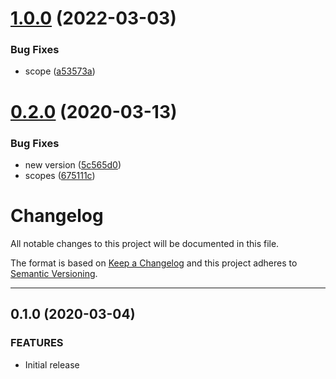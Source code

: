 <a name="1.0.0"></a>
# [1.0.0](https://github.com/mauroreisvieira/moonlight-sublime-theme/compare/0.2.0...1.0.0) (2022-03-03)


### Bug Fixes

* scope ([a53573a](https://github.com/mauroreisvieira/moonlight-sublime-theme/commit/a53573a))



<a name="0.2.0"></a>
# [0.2.0](https://github.com/mauroreisvieira/moonlight-sublime-theme/compare/0.1.0...0.2.0) (2020-03-13)


### Bug Fixes

* new version ([5c565d0](https://github.com/mauroreisvieira/moonlight-sublime-theme/commit/5c565d0))
* scopes ([675111c](https://github.com/mauroreisvieira/moonlight-sublime-theme/commit/675111c))



# Changelog

All notable changes to this project will be documented in this file.

The format is based on [Keep a Changelog](http://keepachangelog.com/en/1.0.0/) and this project
adheres to [Semantic Versioning](http://semver.org/spec/v2.0.0.html).

---

<a name="0.1.0"></a>

## 0.1.0 (2020-03-04)

### FEATURES

-   Initial release
